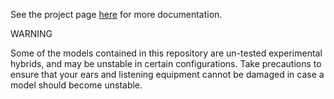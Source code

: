 See the project page
[here](https://docsunset.github.io/waveguide-hybrid-models/) for more
documentation.

WARNING

Some of the models contained in this repository are un-tested experimental
hybrids, and may be unstable in certain configurations.  Take precautions to
ensure that your ears and listening equipment cannot be damaged in case a model
should become unstable.
